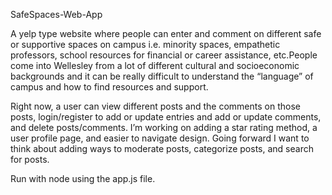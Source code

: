 SafeSpaces-Web-App

A yelp type website where people can enter and comment on different safe or supportive spaces on campus i.e. minority spaces, empathetic professors, school resources for financial or career assistance, etc.People come into Wellesley from a lot of different cultural and socioeconomic backgrounds and it can be really difficult to understand the “language” of campus and how to find resources and support.

Right now, a user can view different posts and the comments on those posts, login/register to add or update entries and add or update comments, and delete posts/comments. I’m working on adding a star rating method, a user profile page, and easier to navigate design. Going forward I want to think about adding ways to moderate posts, categorize posts, and search for posts.

Run with node using the app.js file.
